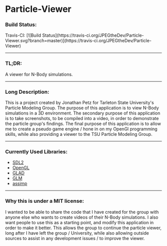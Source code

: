 # Particle-Viewer 
<h3>Build Status:</h3>
Travis-CI:
   [![Build Status](https://travis-ci.org/JPEGtheDev/Particle-Viewer.svg?branch=master)](https://travis-ci.org/JPEGtheDev/Particle-Viewer)
    
<hr>
<h3>TL;DR:</h3> 
<p>
  A viewer for N-Body simulations.
</p>

<hr>

<h3>Long Description:</h3>
<p>
  This is a project created by Jonathan Petz for Tarleton State University's Particle Modeling Group. 
  The purpose of this application is to view N-Body simulations in a 3D environment. 
  The secondary purpose of this application is to take screenshots, to be compiled into a video, 
  in order to demonstrate the particle group's findings.
  The final purpose of this application is to allow me to create a pseudo game engine / 
  hone in on my OpenGl programming skills, while also providing a viewer to the TSU Particle Modeling Group.
</p>

<hr>

<h3>Currently Used Libraries:</h3>
<p>
  <ul>
    <li><a href="https://www.libsdl.org/">SDL2</a></li>
    <li><a href="https://www.opengl.org/">OpenGL</a></li>
    <li><a href="https://github.com/Dav1dde/glad">GLAD</a></li>
    <li><a href="http://glm.g-truc.net/0.9.7/index.html">GLM</a></li>
    <li><a href="http://assimp.sourceforge.net/">assimp</a></li>
  </ul>
</p>

<hr>

<h3>Why this is under a MIT license:</h3>
<p>
  I wanted to be able to share the code that I have created for the group with anyone else 
  who wants to create videos of their N-Body simulations. I also want people to use this as a starting point,
  and modify this application in order to make it better. This allows the group to continue the particle viewer, 
  long after I have left the group / University, while also allowing outside sources to assist in any 
  development issues / to improve the viewer.
</p>
